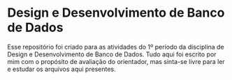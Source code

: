 # Design e Desenvolvimento de Banco de Dados

Esse repositório foi criado para as atividades do 1º período da disciplina de Design e Desenvolvimento de Banco de Dados. Tudo aqui foi escrito por mim com o propósito de avaliação do orientador, mas sinta-se livre para ler e estudar os arquivos aqui presentes.
